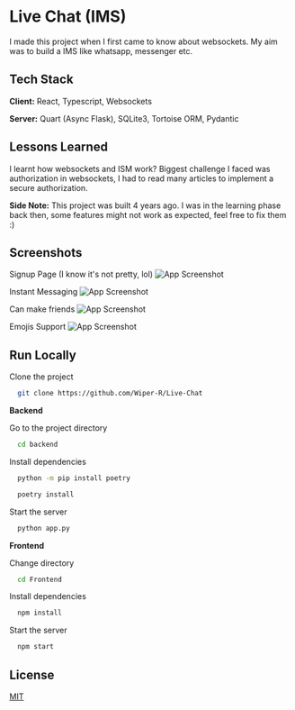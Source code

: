 
# Live Chat (IMS)

I made this project when I first came to know about websockets.
My aim was to build a IMS like whatsapp, messenger etc.




## Tech Stack

**Client:** React, Typescript, Websockets

**Server:** Quart (Async Flask), SQLite3, Tortoise ORM, Pydantic




## Lessons Learned

I learnt how websockets and ISM work? Biggest challenge I faced was authorization in websockets, I had to read many articles to implement a secure authorization.


**Side Note:** This project was built 4 years ago. I was in the learning phase back then, some features might not work as expected, feel free to fix them :)


## Screenshots

Signup Page (I know it's not pretty, lol)
![App Screenshot](https://i.imgur.com/OQKAkQL.png)

Instant Messaging
![App Screenshot](https://i.imgur.com/j35h5gD.png)

Can make friends
![App Screenshot](https://i.imgur.com/PBeXuKB.png)

Emojis Support
![App Screenshot](https://i.imgur.com/bq5AshO.png)



## Run Locally

Clone the project

```bash
  git clone https://github.com/Wiper-R/Live-Chat
```

**Backend**

Go to the project directory

```bash
  cd backend
```

Install dependencies

```bash
  python -m pip install poetry
```
```bash
  poetry install
```

Start the server

```bash
  python app.py
```


**Frontend**

Change directory
```bash
  cd Frontend
```

Install dependencies
```bash
  npm install
```

Start the server
```bash
  npm start
```




## License

[MIT](https://choosealicense.com/licenses/mit/)

